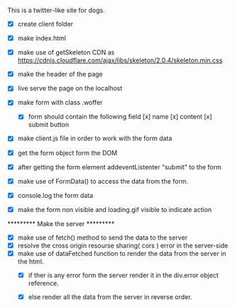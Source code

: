 This is a twitter-like site for dogs.


* [x] create client folder
* [x] make index.html
* [x] make use of getSkeleton CDN as  https://cdnjs.cloudflare.com/ajax/libs/skeleton/2.0.4/skeleton.min.css

* [x] make the header of the page
* [x] live serve the page on the localhost
* [x] make form with class .woffer
    * [x] form should contain the following field
            [x] name
            [x] content
            [x] submit button

* [x] make client.js file in order to work with the form data
* [x] get the form object form the DOM
* [x] after getting the form element addeventListenter "submit" to the form
* [x] make use of FormData() to access the data from the form.
* [x] console.log the form data
* [x] make the form non visible and loading.gif visible to indicate action


********* Make the server *********

* [x] make use of fetch() method to send the data to the server
* [x] resolve the cross origin resourse sharing( cors ) error in the server-side
* [x] make use of  dataFetched function to render the data from the server in the html.
    * [x] if ther is any error form  the server render it in the div.error object reference.
    * [x] else render all the data from the server in reverse order.
  